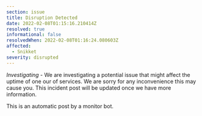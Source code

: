 ```yaml
---
section: issue
title: Disruption Detected
date: 2022-02-08T01:15:16.210414Z
resolved: true
informational: false
resolvedWhen: 2022-02-08T01:16:24.080603Z
affected:
  - Snikket
severity: disrupted
---
```

*Investigating* - We are investigating a potential issue that might affect the uptime of one our of services. We are sorry for any inconvenience this may cause you. This incident post will be updated once we have more information.

This is an automatic post by a monitor bot.
        